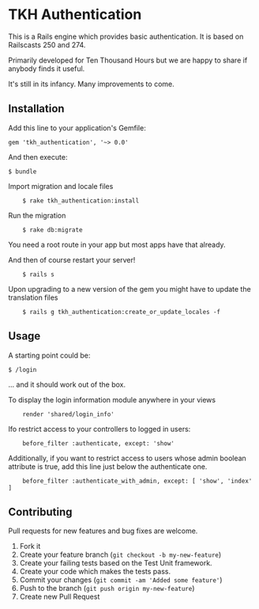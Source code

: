 # TKH Authentication

This is a Rails engine which provides basic authentication. It is based on Railscasts 250 and 274.

Primarily developed for Ten Thousand Hours but we are happy to share if anybody finds it useful.

It's still in its infancy. Many improvements to come.

## Installation

Add this line to your application's Gemfile:

    gem 'tkh_authentication', '~> 0.0'

And then execute:

    $ bundle

Import migration and locale files

		$ rake tkh_authentication:install
		
Run the migration

		$ rake db:migrate
		
You need a root route in your app but most apps have that already.

And then of course restart your server!

		$ rails s
		
Upon upgrading to a new version of the gem you might have to update the translation files

		$ rails g tkh_authentication:create_or_update_locales -f


## Usage


A starting point could be:

    $ /login

... and it should work out of the box.

To display the login information module anywhere in your views

		render 'shared/login_info'
		
Ifo restrict access to your controllers to logged in users:

		before_filter :authenticate, except: 'show'
		
Additionally, if you want to restrict access to users whose admin boolean attribute is true, add this line just below the authenticate one.

		before_filter :authenticate_with_admin, except: [ 'show', 'index' ]


## Contributing

Pull requests for new features and bug fixes are welcome.

1. Fork it
2. Create your feature branch (`git checkout -b my-new-feature`)
3. Create your failing tests based on the Test Unit framework.
4. Create your code which makes the tests pass.
5. Commit your changes (`git commit -am 'Added some feature'`)
6. Push to the branch (`git push origin my-new-feature`)
7. Create new Pull Request
